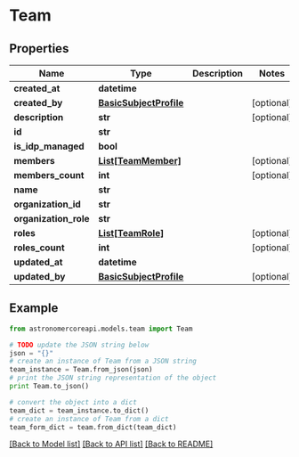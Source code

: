 # Team


## Properties
Name | Type | Description | Notes
------------ | ------------- | ------------- | -------------
**created_at** | **datetime** |  | 
**created_by** | [**BasicSubjectProfile**](BasicSubjectProfile.md) |  | [optional] 
**description** | **str** |  | [optional] 
**id** | **str** |  | 
**is_idp_managed** | **bool** |  | 
**members** | [**List[TeamMember]**](TeamMember.md) |  | [optional] 
**members_count** | **int** |  | [optional] 
**name** | **str** |  | 
**organization_id** | **str** |  | 
**organization_role** | **str** |  | 
**roles** | [**List[TeamRole]**](TeamRole.md) |  | [optional] 
**roles_count** | **int** |  | [optional] 
**updated_at** | **datetime** |  | 
**updated_by** | [**BasicSubjectProfile**](BasicSubjectProfile.md) |  | [optional] 

## Example

```python
from astronomercoreapi.models.team import Team

# TODO update the JSON string below
json = "{}"
# create an instance of Team from a JSON string
team_instance = Team.from_json(json)
# print the JSON string representation of the object
print Team.to_json()

# convert the object into a dict
team_dict = team_instance.to_dict()
# create an instance of Team from a dict
team_form_dict = team.from_dict(team_dict)
```
[[Back to Model list]](../README.md#documentation-for-models) [[Back to API list]](../README.md#documentation-for-api-endpoints) [[Back to README]](../README.md)



